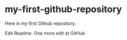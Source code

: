 # my-first-github-repository
Here is my first Github repository.

Edit Readme. One more edit at GitHub
